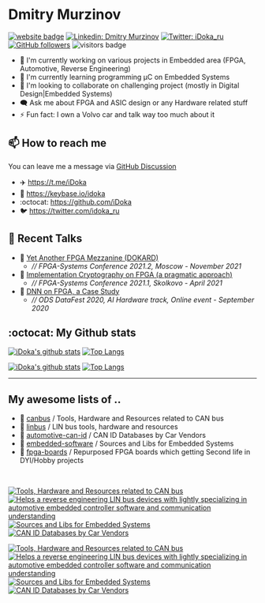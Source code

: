 # Dmitry Murzinov

[![website badge](https://img.shields.io/badge/website-iDoka.ru-9cf?style=flat-square&link=http://idoka.ru)](http://idoka.ru)
[![Linkedin: Dmitry Murzinov](https://img.shields.io/badge/-Dmitry_Murzinov-blue?style=flat-square&logo=Linkedin&logoColor=white&link=https://www.linkedin.com/in/idoka/)](https://www.linkedin.com/in/idoka)
[![Twitter: iDoka_ru](https://img.shields.io/twitter/follow/iDoka_ru?style=social)](https://twitter.com/iDoka_ru)
[![GitHub followers](https://img.shields.io/github/followers/iDoka.svg?style=social&label=Follow&maxAge=2592000)](https://github.com/iDoka?tab=followers)
![visitors badge](https://komarev.com/ghpvc/?username=iDoka&label=Visits&color=blueviolet&style=flat-square)



<!--
![linkedin badge](https://img.shields.io/badge/linkedin-Dmitry_Murzinov-9cf?style=flat-square&link=https://linkedin.com/in/idoka&logo=linkedin)
![twitter badge](https://img.shields.io/badge/twitter-@iDoka__ru-blue?style=flat-square&link=https://twitter.com/idoka_ru&logo=twitter)
<p align="left">
<img src="https://komarev.com/ghpvc/?username=iDoka&label=Visits&color=blue&style=flat-square" alt="iDoka" />
</p>
-->


<!--
[![iDoka's github stats](https://github-readme-stats.vercel.app/api?username=iDoka)](https://github.com/iDoka/github-readme-stats)
-->
<!--
[![Top Langs](https://github-readme-stats.vercel.app/api/top-langs/?username=iDoka)](https://github.com/iDoka/github-readme-stats)
-->


- 🔭 I'm currently working on various projects in Embedded area (FPGA, Automotive, Reverse Engineering)
- 🌱 I'm currently learning programming µC on Embedded Systems
- 👯 I'm looking to collaborate on challenging project (mostly in Digital Design|Embedded Systems)
- :left_speech_bubble: Ask me about FPGA and ASIC design or any Hardware related stuff
- ⚡ Fun fact: I own a Volvo car and talk way too much about it


## :mailbox: How to reach me
<!-- ## Where to find me -->

You can leave me a message via [GitHub Discussion](https://github.com/iDoka/iDoka/discussions?discussions_q=category%3AGuestbook)

- :airplane: https://t.me/iDoka
- :mrs_claus: https://keybase.io/idoka
- :octocat: https://github.com/iDoka
- :bird: https://twitter.com/idoka_ru


## :loudspeaker: Recent Talks

- :speech_balloon: [Yet Another FPGA Mezzanine (DOKARD)](https://youtu.be/PApwbDiyf7Y?t=21)<br />
  - _// FPGA-Systems Conference 2021.2, Moscow - November 2021_
- :speech_balloon: [Implementation Cryptography on FPGA (a pragmatic approach)](https://youtu.be/4SAvu3MPAww?t=14)<br />
  - _// FPGA-Systems Conference 2021.1, Skolkovo - April 2021_
- :speech_balloon: [DNN on FPGA, a Case Study](https://youtube.com/watch?v=Gu6XfKvV1tw)<br />
  - _// ODS DataFest 2020, AI Hardware track, Online event - September 2020_


## :octocat: My Github stats

<!-- Stats Hint: https://github.com/anuraghazra/github-readme-stats -->
<!-- Emoji hint: https://gist.github.com/rxaviers/7360908 -->

<!-- ************* light ************* -->
[![iDoka's github stats](https://github-readme-stats-sigma-five.vercel.app/api?username=iDoka&count_private=true&include_all_commits=true&hide_rank=true&show_icons=true&hide_title=true&hide_border=true&bg_color=00000000&hide=prs&theme=transparent#gh-light-mode-only)](https://github.com/iDoka/iDoka#gh-light-mode-only)
[![Top Langs](https://github-readme-stats-sigma-five.vercel.app/api/top-langs/?username=iDoka&hide=jupyter%20notebook,php&exclude_repo=iDoka.github.io&langs_count=10&hide_title=true&layout=compact&hide_border=true&bg_color=00000000&theme=transparent#gh-light-mode-only)](https://github.com/iDoka#gh-light-mode-only)

<!-- ************* dark ************* -->
[![iDoka's github stats](https://github-readme-stats-sigma-five.vercel.app/api?username=iDoka&count_private=true&include_all_commits=true&hide_rank=true&show_icons=true&hide_title=true&hide_border=true&bg_color=00000000&hide=prs&theme=vue-dark#gh-dark-mode-only)](https://github.com/iDoka/iDoka#gh-dark-mode-only)
[![Top Langs](https://github-readme-stats-sigma-five.vercel.app/api/top-langs/?username=iDoka&hide=jupyter%20notebook,php&exclude_repo=iDoka.github.io&langs_count=10&hide_title=true&layout=compact&hide_border=true&bg_color=00000000&theme=vue-dark#gh-dark-mode-only)](https://github.com/iDoka#gh-dark-mode-only)

---

## My awesome lists of ..

* :tractor: [canbus](https://github.com/iDoka/awesome-canbus) / Tools, Hardware and Resources related to CAN bus
* :articulated_lorry: [linbus](https://github.com/iDoka/awesome-linbus) / LIN bus tools, hardware and resources
* :car: [automotive-can-id](https://github.com/iDoka/awesome-automotive-can-id) / CAN ID Databases by Car Vendors
* :stars: [embedded-software](https://github.com/iDoka/awesome-embedded-software) / Sources and Libs for Embedded Systems
* :atm: [fpga-boards](https://github.com/iDoka/awesome-fpga-boards) / Repurposed FPGA boards which getting Second life in DYI/Hobby projects

<br/>

<!-- ************* light ************* -->
[![Tools, Hardware and Resources related to CAN bus](https://github-readme-stats-sigma-five.vercel.app/api/pin/?username=iDoka&repo=awesome-canbus&bg_color=00000000&theme=transparent#gh-light-mode-only)](https://github.com/iDoka/awesome-canbus#gh-light-mode-only)
[![Helps a reverse engineering LIN bus devices with lightly specializing in automotive embedded controller software and communication understanding](https://github-readme-stats-sigma-five.vercel.app/api/pin/?username=iDoka&repo=awesome-linbus&bg_color=00000000&theme=transparent#gh-light-mode-only)](https://github.com/iDoka/awesome-linbus#gh-light-mode-only)
[![Sources and Libs for Embedded Systems](https://github-readme-stats-sigma-five.vercel.app/api/pin/?username=iDoka&repo=awesome-embedded-software&bg_color=00000000&theme=transparent#gh-light-mode-only)](https://github.com/iDoka/awesome-embedded-software#gh-light-mode-only)
[![CAN ID Databases by Car Vendors](https://github-readme-stats-sigma-five.vercel.app/api/pin/?username=iDoka&repo=awesome-automotive-can-id&bg_color=00000000&theme=transparent#gh-light-mode-only)](https://github.com/iDoka/awesome-automotive-can-id#gh-light-mode-only)


<!-- ************* dark ************* -->
[![Tools, Hardware and Resources related to CAN bus](https://github-readme-stats-sigma-five.vercel.app/api/pin/?username=iDoka&repo=awesome-canbus&hide_border=true&bg_color=00000000&theme=gotham#gh-dark-mode-only)](https://github.com/iDoka/awesome-canbus#gh-dark-mode-only)
[![Helps a reverse engineering LIN bus devices with lightly specializing in automotive embedded controller software and communication understanding](https://github-readme-stats-sigma-five.vercel.app/api/pin/?username=iDoka&repo=awesome-linbus&hide_border=true&bg_color=00000000&theme=gotham#gh-dark-mode-only)](https://github.com/iDoka/awesome-linbus#gh-dark-mode-only)
[![Sources and Libs for Embedded Systems](https://github-readme-stats-sigma-five.vercel.app/api/pin/?username=iDoka&repo=awesome-embedded-software&hide_border=true&bg_color=00000000&theme=gotham#gh-dark-mode-only)](https://github.com/iDoka/awesome-embedded-software#gh-dark-mode-only)
[![CAN ID Databases by Car Vendors](https://github-readme-stats-sigma-five.vercel.app/api/pin/?username=iDoka&repo=awesome-automotive-can-id&hide_border=true&bg_color=00000000&theme=gotham#gh-dark-mode-only)](https://github.com/iDoka/awesome-automotive-can-id#gh-dark-mode-only)


<!--
[![Top Langs](https://github-readme-stats.vercel.app/api/top-langs/?username=iDoka&hide=jupyter%20notebook,php&theme=tokyonight&langs_count=5&hide_title=true)](https://github.com/iDoka/github-readme-stats)

<a href="https://github.com/iDoka/github-readme-stats">
  <img align="left" src="https://github-readme-stats.vercel.app/api?username=iDoka&count_private=true&show_icons=true" />
</a>
<a href="https://github.com/iDoka/github-readme-stats">
  <img align="left" src="https://github-readme-stats.vercel.app/api/top-langs/?username=iDoka&hide=jupyter%20notebook" />
</a>
-->


<!-- If you would like to hire me at your project you can reach me via emailing job@idoka.ru -->
